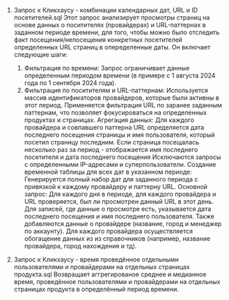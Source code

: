 1. Запрос к Кликхаусу - комбинации календарных дат, URL и ID посетителей.sql
Этот запрос анализирует просмотры страниц на основе данных о поситителях (провайдерах) и URL-паттернах в заданном периоде времени,
для того, чтобы можно было отследить факт посещения/непосещения конкретных посетителей определенных URL страниц в опеределенные даты.
    Он включает следующие шаги:
   1) Фильтрация по времени: Запрос ограничивает данные определенным периодом времени (в примере с 1 августа 2024 года по 1 сентября 2024 года).
    2) Фильтрация по поситителям и URL-паттернам:
Используется массив идентификаторов провайдеров, которые были активны в этот период.
Применяется фильтрация URL по заранее заданным паттернам, что позволяет фокусироваться на определенных продуктах и страницах.
    Агрегация данных:
Для каждого провайдера и совпавшего паттерна URL определяется дата последнего посещения страницы и имя пользователя, который посетил страницу последним.
Если страница посещалась несколько раз за период - отображается имя последнего посетителя и дата последнего посещения
Исключаются запросы с определенными IP-адресами и суперпользователи.
    Создание временной таблицы для всех дат в указанном периоде:
Генерируется полный набор дат для заданного периода с привязкой к каждому провайдеру и паттерну URL.
    Основной запрос:
Для каждого дня в периоде, для каждого провайдера и URL проверяется, был ли просмотрен данный URL в этот день.
Для записей, где данные о просмотре есть, указывается дата последнего посещения и имя последнего пользователя.
Также добавляются данные о провайдере (название, город и менеджер по аккаунту).
Для каждого провайдера осуществляется обогащение данных из из справочников (например, название провайдера, город нахождения и тд).

2. Запрос к Кликхаусу - время проведённое отдельными пользователями и провайдерами на отдельных страницах продукта.sql
Возвращает аггрегированое среднее и медианное время, проведённое пользователями и провайдерами на отдельных страницах продукта в определённый период времени.
